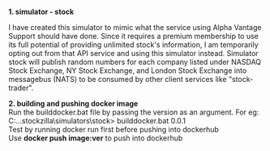 **1. simulator - stock**
<p> I have created this simulator to mimic what the service using Alpha Vantage Support should have done. Since it requires a premium membership to use its full potential of providing unlimited stock's information, I am temporarily opting out from that API service and using this simulator instead.
Simulator stock will publish random numbers for each company listed under NASDAQ Stock Exchange, NY Stock Exchange, and London Stock Exchange into messagebus (NATS) to be consumed by other client services like "stock-trader". </p>

**2. building and pushing docker image**
<br> Run the builddocker.bat file by passing the version as an argument. For eg:
<br> C:\...stockzilla\simulators\stock> builddocker.bat 0.0.1
<br> Test by running docker run first before pushing into dockerhub
<br> Use **docker push image:ver** to push into dockerhub
